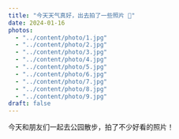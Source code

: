 ```yaml
---
title: "今天天气真好，出去拍了一些照片 📸"
date: 2024-01-16
photos:
  - "../content/photo/1.jpg"
  - "../content/photo/2.jpg"
  - "../content/photo/3.jpg"
  - "../content/photo/4.jpg"
  - "../content/photo/5.jpg"
  - "../content/photo/6.jpg"
  - "../content/photo/7.jpg"
  - "../content/photo/8.jpg"
  - "../content/photo/9.jpg"
draft: false
---
```


今天和朋友们一起去公园散步，拍了不少好看的照片！
